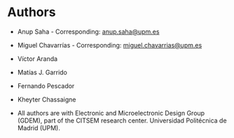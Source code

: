 # Authors

* Anup Saha - Corresponding: anup.saha@upm.es
* Miguel Chavarrías - Corresponding: miguel.chavarrias@upm.es
* Víctor Aranda
* Matías J. Garrido
* Fernando Pescador
* Kheyter Chassaigne

* All authors are with Electronic and Microelectronic Design Group (GDEM), part of the CITSEM research center. Universidad Politécnica de Madrid (UPM).
